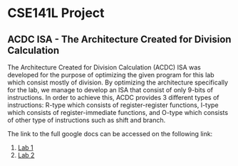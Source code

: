 # CSE141L Project
## ACDC ISA -  The Architecture Created for Division Calculation

The Architecture Created for Division Calculation (ACDC) ISA was developed for the purpose of optimizing the given program for this lab which consist mostly of division. By optimizing the architecture specifically for the lab, we manage to develop an ISA that consist of only 9-bits of instructions. In order to achieve this, ACDC provides 3 different types of instructions: R-type which consists of register-register functions, I-type which consists of register-immediate functions, and O-type which consists of other type of instructions such as shift and branch.

The link to the full google docs can be accessed on the following link:
1. [Lab 1](https://docs.google.com/document/d/1JBc9Pme0wASnZcgq0PqN98QZhR2hDC2s8_qWIMUQYhQ/edit#)
2. [Lab 2](https://docs.google.com/document/d/11S8EpYWKOtsdLlX7zRKQviHTEcNPkbZZzsOpQDh91bI/edit#)